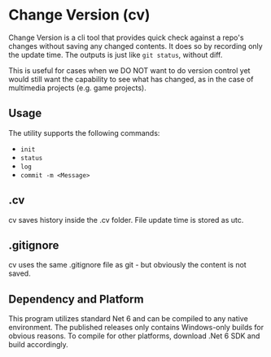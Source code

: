 # Change Version (cv)

Change Version is a cli tool that provides quick check against a repo's changes without saving any changed contents. It does so by recording only the update time. The outputs is just like `git status`, without diff.

This is useful for cases when we DO NOT want to do version control yet would still want the capability to see what has changed, as in the case of multimedia projects (e.g. game projects).

## Usage

The utility supports the following commands:

- `init`
- `status`
- `log`
- `commit -m <Message>`

## .cv

cv saves history inside the .cv folder. File update time is stored as utc.

## .gitignore

cv uses the same .gitignore file as git - but obviously the content is not saved.

## Dependency and Platform

This program utilizes standard Net 6 and can be compiled to any native environment. The published releases only contains Windows-only builds for obvious reasons. To compile for other platforms, download .Net 6 SDK and build accordingly.
